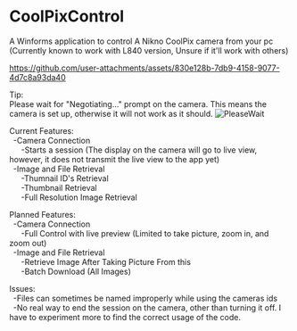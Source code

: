 # CoolPixControl
A Winforms application to control A Nikno CoolPix camera from your pc (Currently known to work with L840 version, Unsure if it'll work with others)




https://github.com/user-attachments/assets/830e128b-7db9-4158-9077-4d7c8a93da40





Tip:<br/>
Please wait for "Negotiating..." prompt on the camera. This means the camera is set up, otherwise it will not work as it should.
![PleaseWait](https://github.com/user-attachments/assets/8cd90fae-9ece-4287-88b9-29da3531ffbf)


Current Features:<br/>
&ensp;-Camera Connection<br/>
&ensp;&ensp;&ensp;-Starts a session (The display on the camera will go to live view, however, it does not transmit the live view to the app yet)<br/>
&ensp;-Image and File Retrieval<br/>
&ensp;&ensp;&ensp;-Thumnail ID's Retrieval<br/>
&ensp;&ensp;&ensp;-Thumbnail Retrieval<br/>
&ensp;&ensp;&ensp;-Full Resolution Image Retrieval<br/>

Planned Features:<br/>
&ensp;-Camera Connection<br/>
&ensp;&ensp;&ensp;-Full Control with live preview (Limited to take picture, zoom in, and zoom out)<br/>
&ensp;-Image and File Retrieval<br/>
&ensp;&ensp;&ensp;-Retrieve Image After Taking Picture From this<br/>
&ensp;&ensp;&ensp;-Batch Download (All Images)<br/>



Issues:<br/>
&ensp;-Files can sometimes be named improperly while using the cameras ids<br/>
&ensp;-No real way to end the session on the camera, other than turning it off. I have to experiment more to find the correct usage of the code.
